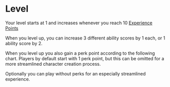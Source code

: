 # Level

Your level starts at 1 and increases whenever you reach 10 [Experience Points](Experience%20Points.md)

When you level up, you can increase 3 different ability scores by 1 each, or 1 ability score by 2.

When you level up you also gain a perk point according to the following chart. Players by default start with 1 perk point, but this can be omitted for a more streamlined character creation process.

Optionally you can play without perks for an especially streamlined experience.